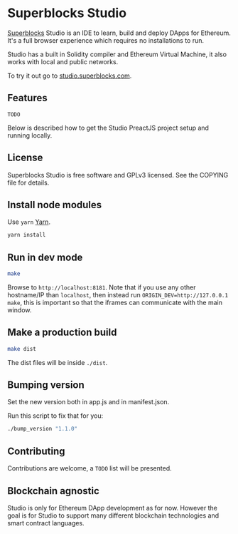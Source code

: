 # Superblocks Studio

[Superblocks](https://superblocks.com) Studio is an IDE to learn, build and deploy DApps for Ethereum. It's a full browser experience which requires no installations to run.  

Studio has a built in Solidity compiler and Ethereum Virtual Machine, it also works with local and public networks.  

To try it out go to [studio.superblocks.com](https://studio.superblocks.com).

## Features
`TODO`  

Below is described how to get the Studio PreactJS project setup and running locally.  

## License
Superblocks Studio is free software and GPLv3 licensed. See the COPYING file for details.  

## Install node modules
Use `yarn` [Yarn](yarnpkg.com/).
```sh
yarn install
```

## Run in dev mode
```sh
make
```

Browse to `http://localhost:8181`. Note that if you use any other hostname/IP than `localhost`, then instead run `ORIGIN_DEV=http://127.0.0.1 make`, this is important so that the iframes can communicate with the main window.

## Make a production build
```sh
make dist
```

The dist files will be inside `./dist`.

## Bumping version
Set the new version both in app.js and in manifest.json.  

Run this script to fix that for you:  

```sh
./bump_version "1.1.0"
```

## Contributing
Contributions are welcome, a `TODO` list will be presented.

## Blockchain agnostic
Studio is only for Ethereum DApp development as for now. However the goal is for Studio to support many different blockchain technologies and smart contract languages.
